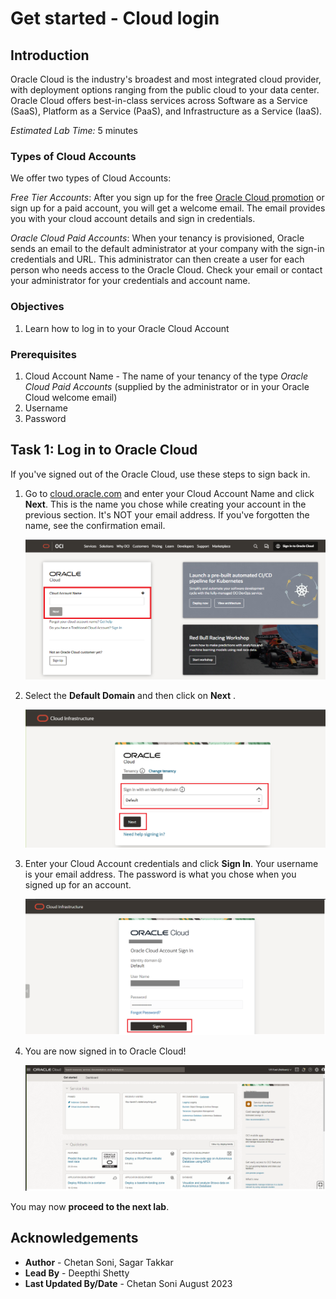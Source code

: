 # Get started - Cloud login

## Introduction

Oracle Cloud is the industry's broadest and most integrated cloud provider, with deployment options ranging from the public cloud to your data center. Oracle Cloud offers best-in-class services across Software as a Service (SaaS), Platform as a Service (PaaS), and Infrastructure as a Service (IaaS).

*Estimated Lab Time:* 5 minutes

### Types of Cloud Accounts

We offer two types of Cloud Accounts:

*Free Tier Accounts*:  After you sign up for the free [Oracle Cloud promotion](https://signup.cloud.oracle.com) or sign up for a paid account, you will get a welcome email. The email provides you with your cloud account details and sign in credentials.

*Oracle Cloud Paid Accounts*:  When your tenancy is provisioned, Oracle sends an email to the default administrator at your company with the sign-in credentials and URL. This administrator can then create a user for each person who needs access to the Oracle Cloud. Check your email or contact your administrator for your credentials and account name.

### Objectives

1. Learn how to log in to your Oracle Cloud Account

### Prerequisites
1. Cloud Account Name - The name of your tenancy of the type *Oracle Cloud Paid Accounts* (supplied by the administrator or in your Oracle Cloud welcome email)
2. Username
3. Password

## Task 1:  Log in to Oracle Cloud
If you've signed out of the Oracle Cloud, use these steps to sign back in.

1. Go to [cloud.oracle.com](https://cloud.oracle.com) and enter your Cloud Account Name and click **Next**. This is the name you chose while creating your account in the previous section. It's NOT your email address. If you've forgotten the name, see the confirmation email.

    ![Cloud Account Name](./images/cloud-oracle.png " ")

2. Select the **Default Domain** and then click on **Next** .

    ![Click Continue Single Sign-In](./images/domain-select.png " ")

3. Enter your Cloud Account credentials and click **Sign In**. Your username is your email address. The password is what you chose when you signed up for an account.

    ![Sign in](./images/signin.png " ")

4. You are now signed in to Oracle Cloud!

    ![OCI Console Home Page](./images/dashboard.png " ")

You may now **proceed to the next lab**.

## Acknowledgements
* **Author** - Chetan Soni, Sagar Takkar
* **Lead By** - Deepthi Shetty 
* **Last Updated By/Date** - Chetan Soni August 2023







